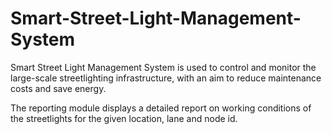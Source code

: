 # Smart-Street-Light-Management-System
Smart Street Light Management System is used to control and monitor the large-scale streetlighting infrastructure, with an aim to reduce maintenance costs and save energy.

The reporting module displays a detailed report on working conditions of the streetlights for the given location, lane and node id.
